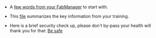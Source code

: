 * A [few words from your FabManager](https://github.com/jrouquie/xfab/blob/master/Philosophie.pdf) to start with.

* This [file](https://github.com/jrouquie/xfab/blob/master/Intro_pdf.pdf) summarizes the key information from your training.

* Here is a brief security check up, please don't by-pass your health will thank you for that: [Be safe](https://github.com/jrouquie/xfab/blob/master/Secu_pdf.pdf)
